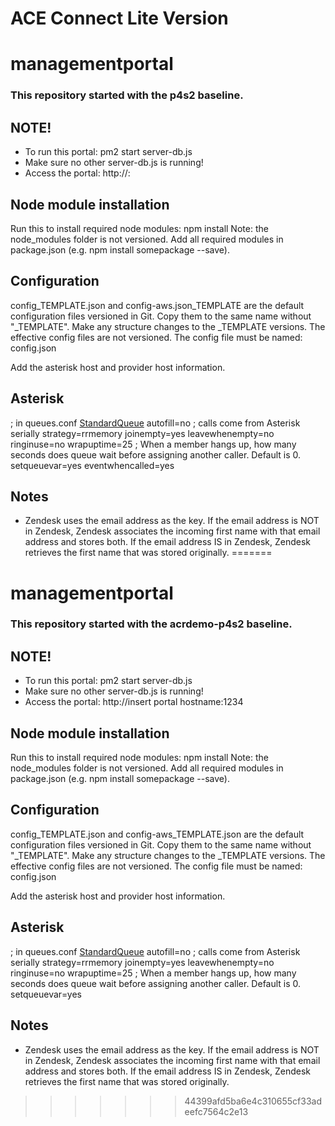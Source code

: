 # ACE Connect Lite Version
# managementportal

### This repository started with the p4s2 baseline.

## NOTE!

* To run this portal: pm2 start server-db.js
* Make sure no other server-db.js is running!
* Access the portal: http://<hostname>:<port number>

## Node module installation

Run this to install required node modules: npm install
Note: the node_modules folder is not versioned. Add all required modules in package.json (e.g. npm install somepackage --save).

## Configuration

config_TEMPLATE.json and config-aws.json_TEMPLATE are the default configuration files versioned in Git. Copy them to the same name without "_TEMPLATE". Make any structure changes to the _TEMPLATE versions. The effective config files are not versioned. The config file must be named: config.json

Add the asterisk host and provider host information.

## Asterisk

; in queues.conf
[StandardQueue](!)
autofill=no    ; calls come from Asterisk serially
strategy=rrmemory
joinempty=yes
leavewhenempty=no
ringinuse=no
wrapuptime=25  ; When a member hangs up, how many seconds does queue wait before assigning another caller.  Default is 0.
setqueuevar=yes
eventwhencalled=yes

## Notes

* Zendesk uses the email address as the key. If the email address is NOT in Zendesk, Zendesk associates the incoming first name with that email address and stores both. If the email address IS in Zendesk, Zendesk retrieves the first name that was stored originally.
=======
# managementportal

### This repository started with the acrdemo-p4s2 baseline.

## NOTE!

* To run this portal: pm2 start server-db.js
* Make sure no other server-db.js is running!
* Access the portal: http://insert portal hostname:1234

## Node module installation

Run this to install required node modules: npm install
Note: the node_modules folder is not versioned. Add all required modules in package.json (e.g. npm install somepackage --save).

## Configuration

config_TEMPLATE.json and config-aws_TEMPLATE.json are the default configuration files versioned in Git. Copy them to the same name without "_TEMPLATE". Make any structure changes to the _TEMPLATE versions. The effective config files are not versioned. The config file must be named: config.json

Add the asterisk host and provider host information.

## Asterisk

; in queues.conf
[StandardQueue](!)
autofill=no    ; calls come from Asterisk serially
strategy=rrmemory
joinempty=yes
leavewhenempty=no
ringinuse=no
wrapuptime=25  ; When a member hangs up, how many seconds does queue wait before assigning another caller.  Default is 0.
setqueuevar=yes

## Notes

* Zendesk uses the email address as the key. If the email address is NOT in Zendesk, Zendesk associates the incoming first name with that email address and stores both. If the email address IS in Zendesk, Zendesk retrieves the first name that was stored originally.
>>>>>>> 44399afd5ba6e4c310655cf33adeefc7564c2e13
